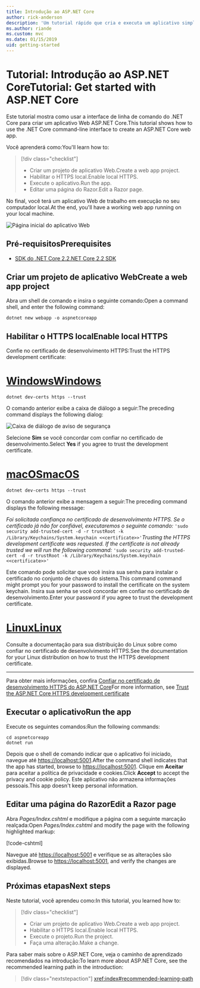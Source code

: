 ```yaml
---
title: Introdução ao ASP.NET Core
author: rick-anderson
description: 'Um tutorial rápido que cria e executa um aplicativo simples Olá, Mundo usando o ASP.NET Core.'
ms.author: riande
ms.custom: mvc
ms.date: 01/15/2019
uid: getting-started
---
```

# <a name="tutorial-get-started-with-aspnet-core"></a><span data-ttu-id="d21d8-103">Tutorial: Introdução ao ASP.NET Core</span><span class="sxs-lookup"><span data-stu-id="d21d8-103">Tutorial: Get started with ASP.NET Core</span></span>

<span data-ttu-id="d21d8-104">Este tutorial mostra como usar a interface de linha de comando do .NET Core para criar um aplicativo Web ASP.NET Core.</span><span class="sxs-lookup"><span data-stu-id="d21d8-104">This tutorial shows how to use the .NET Core command-line interface to create an ASP.NET Core web app.</span></span>

<span data-ttu-id="d21d8-105">Você aprenderá como:</span><span class="sxs-lookup"><span data-stu-id="d21d8-105">You'll learn how to:</span></span>

> [!div class="checklist"]
> * <span data-ttu-id="d21d8-106">Criar um projeto de aplicativo Web.</span><span class="sxs-lookup"><span data-stu-id="d21d8-106">Create a web app project.</span></span>
> * <span data-ttu-id="d21d8-107">Habilitar o HTTPS local.</span><span class="sxs-lookup"><span data-stu-id="d21d8-107">Enable local HTTPS.</span></span>
> * <span data-ttu-id="d21d8-108">Execute o aplicativo.</span><span class="sxs-lookup"><span data-stu-id="d21d8-108">Run the app.</span></span>
> * <span data-ttu-id="d21d8-109">Editar uma página do Razor.</span><span class="sxs-lookup"><span data-stu-id="d21d8-109">Edit a Razor page.</span></span>

<span data-ttu-id="d21d8-110">No final, você terá um aplicativo Web de trabalho em execução no seu computador local.</span><span class="sxs-lookup"><span data-stu-id="d21d8-110">At the end, you'll have a working web app running on your local machine.</span></span>

![Página inicial do aplicativo Web](_static/home-page.png)

## <a name="prerequisites"></a><span data-ttu-id="d21d8-112">Pré-requisitos</span><span class="sxs-lookup"><span data-stu-id="d21d8-112">Prerequisites</span></span>

* [<span data-ttu-id="d21d8-113">SDK do .NET Core 2.2</span><span class="sxs-lookup"><span data-stu-id="d21d8-113">.NET Core 2.2 SDK</span></span>](https://www.microsoft.com/net/download/all)

## <a name="create-a-web-app-project"></a><span data-ttu-id="d21d8-114">Criar um projeto de aplicativo Web</span><span class="sxs-lookup"><span data-stu-id="d21d8-114">Create a web app project</span></span>

<span data-ttu-id="d21d8-115">Abra um shell de comando e insira o seguinte comando:</span><span class="sxs-lookup"><span data-stu-id="d21d8-115">Open a command shell, and enter the following command:</span></span>

```console
dotnet new webapp -o aspnetcoreapp
```

## <a name="enable-local-https"></a><span data-ttu-id="d21d8-116">Habilitar o HTTPS local</span><span class="sxs-lookup"><span data-stu-id="d21d8-116">Enable local HTTPS</span></span>

<span data-ttu-id="d21d8-117">Confie no certificado de desenvolvimento HTTPS:</span><span class="sxs-lookup"><span data-stu-id="d21d8-117">Trust the HTTPS development certificate:</span></span>

# <a name="windowstabwindows"></a>[<span data-ttu-id="d21d8-118">Windows</span><span class="sxs-lookup"><span data-stu-id="d21d8-118">Windows</span></span>](#tab/windows)

```console
dotnet dev-certs https --trust
```

<span data-ttu-id="d21d8-119">O comando anterior exibe a caixa de diálogo a seguir:</span><span class="sxs-lookup"><span data-stu-id="d21d8-119">The preceding command displays the following dialog:</span></span>

![Caixa de diálogo de aviso de segurança](~/getting-started/_static/cert.png)

<span data-ttu-id="d21d8-121">Selecione **Sim** se você concordar com confiar no certificado de desenvolvimento.</span><span class="sxs-lookup"><span data-stu-id="d21d8-121">Select **Yes** if you agree to trust the development certificate.</span></span>

# <a name="macostabmacos"></a>[<span data-ttu-id="d21d8-122">macOS</span><span class="sxs-lookup"><span data-stu-id="d21d8-122">macOS</span></span>](#tab/macos)

```console
dotnet dev-certs https --trust
```

<span data-ttu-id="d21d8-123">O comando anterior exibe a mensagem a seguir:</span><span class="sxs-lookup"><span data-stu-id="d21d8-123">The preceding command displays the following message:</span></span>

<span data-ttu-id="d21d8-124">*Foi solicitada confiança no certificado de desenvolvimento HTTPS. Se o certificado já não for confiável, executaremos o seguinte comando:* `'sudo security add-trusted-cert -d -r trustRoot -k /Library/Keychains/System.keychain <<certificate>>'`</span><span class="sxs-lookup"><span data-stu-id="d21d8-124">*Trusting the HTTPS development certificate was requested. If the certificate is not already trusted we will run the following command:* `'sudo security add-trusted-cert -d -r trustRoot -k /Library/Keychains/System.keychain <<certificate>>'`</span></span>

<span data-ttu-id="d21d8-125">Este comando pode solicitar que você insira sua senha para instalar o certificado no conjunto de chaves do sistema.</span><span class="sxs-lookup"><span data-stu-id="d21d8-125">This command command might prompt you for your password to install the certificate on the system keychain.</span></span> <span data-ttu-id="d21d8-126">Insira sua senha se você concordar em confiar no certificado de desenvolvimento.</span><span class="sxs-lookup"><span data-stu-id="d21d8-126">Enter your password if you agree to trust the development certificate.</span></span>

# <a name="linuxtablinux"></a>[<span data-ttu-id="d21d8-127">Linux</span><span class="sxs-lookup"><span data-stu-id="d21d8-127">Linux</span></span>](#tab/linux)

<span data-ttu-id="d21d8-128">Consulte a documentação para sua distribuição do Linux sobre como confiar no certificado de desenvolvimento HTTPS.</span><span class="sxs-lookup"><span data-stu-id="d21d8-128">See the documentation for your Linux distribution on how to trust the HTTPS development certificate.</span></span>

---

<span data-ttu-id="d21d8-129">Para obter mais informações, confira [Confiar no certificado de desenvolvimento HTTPS do ASP.NET Core](xref:security/enforcing-ssl#trust-the-aspnet-core-https-development-certificate-on-windows-and-macos)</span><span class="sxs-lookup"><span data-stu-id="d21d8-129">For more information, see [Trust the ASP.NET Core HTTPS development certificate](xref:security/enforcing-ssl#trust-the-aspnet-core-https-development-certificate-on-windows-and-macos)</span></span>

## <a name="run-the-app"></a><span data-ttu-id="d21d8-130">Executar o aplicativo</span><span class="sxs-lookup"><span data-stu-id="d21d8-130">Run the app</span></span>

<span data-ttu-id="d21d8-131">Execute os seguintes comandos:</span><span class="sxs-lookup"><span data-stu-id="d21d8-131">Run the following commands:</span></span>

```console
cd aspnetcoreapp
dotnet run
```

<span data-ttu-id="d21d8-132">Depois que o shell de comando indicar que o aplicativo foi iniciado, navegue até [https://localhost:5001](https://localhost:5001).</span><span class="sxs-lookup"><span data-stu-id="d21d8-132">After the command shell indicates that the app has started, browse to [https://localhost:5001](https://localhost:5001).</span></span> <span data-ttu-id="d21d8-133">Clique em **Aceitar** para aceitar a política de privacidade e cookies.</span><span class="sxs-lookup"><span data-stu-id="d21d8-133">Click **Accept** to accept the privacy and cookie policy.</span></span> <span data-ttu-id="d21d8-134">Este aplicativo não armazena informações pessoais.</span><span class="sxs-lookup"><span data-stu-id="d21d8-134">This app doesn't keep personal information.</span></span>

## <a name="edit-a-razor-page"></a><span data-ttu-id="d21d8-135">Editar uma página do Razor</span><span class="sxs-lookup"><span data-stu-id="d21d8-135">Edit a Razor page</span></span>

<span data-ttu-id="d21d8-136">Abra *Pages/Index.cshtml* e modifique a página com a seguinte marcação realçada:</span><span class="sxs-lookup"><span data-stu-id="d21d8-136">Open *Pages/Index.cshtml* and modify the page with the following highlighted markup:</span></span>

[!code-cshtml[](sample/index.cshtml?highlight=9)]

<span data-ttu-id="d21d8-137">Navegue até [https://localhost:5001](https://localhost:5001) e verifique se as alterações são exibidas.</span><span class="sxs-lookup"><span data-stu-id="d21d8-137">Browse to [https://localhost:5001](https://localhost:5001), and verify the changes are displayed.</span></span>

## <a name="next-steps"></a><span data-ttu-id="d21d8-138">Próximas etapas</span><span class="sxs-lookup"><span data-stu-id="d21d8-138">Next steps</span></span>

<span data-ttu-id="d21d8-139">Neste tutorial, você aprendeu como:</span><span class="sxs-lookup"><span data-stu-id="d21d8-139">In this tutorial, you learned how to:</span></span>

> [!div class="checklist"]
> * <span data-ttu-id="d21d8-140">Criar um projeto de aplicativo Web.</span><span class="sxs-lookup"><span data-stu-id="d21d8-140">Create a web app project.</span></span>
> * <span data-ttu-id="d21d8-141">Habilitar o HTTPS local.</span><span class="sxs-lookup"><span data-stu-id="d21d8-141">Enable local HTTPS.</span></span>
> * <span data-ttu-id="d21d8-142">Execute o projeto.</span><span class="sxs-lookup"><span data-stu-id="d21d8-142">Run the project.</span></span>
> * <span data-ttu-id="d21d8-143">Faça uma alteração.</span><span class="sxs-lookup"><span data-stu-id="d21d8-143">Make a change.</span></span>

<span data-ttu-id="d21d8-144">Para saber mais sobre o ASP.NET Core, veja o caminho de aprendizado recomendados na introdução:</span><span class="sxs-lookup"><span data-stu-id="d21d8-144">To learn more about ASP.NET Core, see the recommended learning path in the introduction:</span></span>

> [!div class="nextstepaction"]
> <xref:index#recommended-learning-path>
